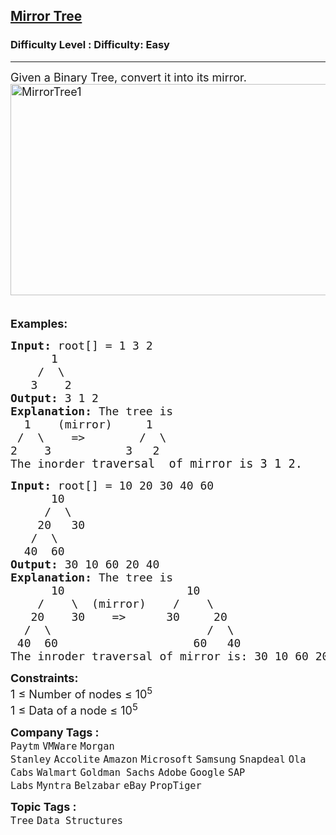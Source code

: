 <h2><a href="https://www.geeksforgeeks.org/problems/mirror-tree/1?page=1&difficulty%5B%5D=0&category%5B%5D=Tree&sortBy=submissions">Mirror Tree</a></h2><h3>Difficulty Level : Difficulty: Easy</h3><hr><div class="problems_problem_content__Xm_eO"><p><span style="font-size: 18px;">Given a Binary Tree, convert it into its mirror.<br><img class="aligncenter size-full wp-image-663" style="height: 338px; width: 591px;" title="MirrorTree1" src="https://contribute.geeksforgeeks.org/wp-content/uploads/mirrortrees.jpg" alt="MirrorTree1">&nbsp;&nbsp;&nbsp;&nbsp;&nbsp;&nbsp;&nbsp;&nbsp;&nbsp;&nbsp;&nbsp;&nbsp;</span></p>
<p><span style="font-size: 18px;"><strong>Examples:</strong></span></p>
<pre><span style="font-size: 18px;"><strong>Input: </strong>root[] = 1 3 2
      1
&nbsp;   /  \
&nbsp;  3    2
<strong>Output: </strong>3 1 2<strong>
Explanation: </strong>The tree is
&nbsp;&nbsp;1&nbsp;&nbsp;  (mirror)     1
 /&nbsp;&nbsp;\&nbsp;&nbsp;  =&gt;&nbsp;&nbsp;&nbsp;&nbsp;&nbsp;   /&nbsp; \
2&nbsp;&nbsp;&nbsp; 3&nbsp;&nbsp;&nbsp;&nbsp;&nbsp;&nbsp;&nbsp;&nbsp;&nbsp;  3&nbsp;  2
The inorder </span><span style="font-size: 14pt;">traversal  of mirror is 3 1 2.</span></pre>
<pre><span style="font-size: 18px;"><strong>Input: </strong>root[] = 10 20 30 40 60
      10
&nbsp;    /  \
&nbsp;   20   30
&nbsp;  /  \
&nbsp; 40  60
<strong>Output: </strong>30 10 60 20 40<strong>
Explanation: </strong>The tree is
&nbsp;&nbsp;&nbsp;&nbsp;&nbsp; 10&nbsp;&nbsp;&nbsp;&nbsp;&nbsp;&nbsp;&nbsp;&nbsp;&nbsp;&nbsp;&nbsp;&nbsp;&nbsp;&nbsp;    10
&nbsp;&nbsp;  /&nbsp;&nbsp;&nbsp;&nbsp;\&nbsp;&nbsp;(mirror)    /&nbsp;&nbsp;&nbsp; \
&nbsp;  20&nbsp;&nbsp;&nbsp; 30&nbsp;&nbsp;&nbsp; =&gt; &nbsp;    30&nbsp;&nbsp;&nbsp;  20
&nbsp; /&nbsp;&nbsp;\&nbsp;&nbsp;&nbsp;&nbsp;&nbsp;&nbsp;&nbsp;&nbsp;&nbsp;&nbsp;&nbsp;&nbsp;&nbsp;&nbsp;&nbsp;        /&nbsp;&nbsp;\
&nbsp;40&nbsp; 60&nbsp;&nbsp;&nbsp;&nbsp;&nbsp;&nbsp;&nbsp;&nbsp;&nbsp;&nbsp;&nbsp;&nbsp;&nbsp;&nbsp;&nbsp;&nbsp;    60 &nbsp;&nbsp;40
The inroder traversal of mirror is: 30 10 60 20 40.</span></pre>
<p><span style="font-size: 18px;"><strong>Constraints:</strong><br>1 ≤ Number of nodes ≤ 10<sup>5</sup><br>1 ≤ Data of a node ≤ 10<sup>5</sup></span></p></div><p><span style=font-size:18px><strong>Company Tags : </strong><br><code>Paytm</code>&nbsp;<code>VMWare</code>&nbsp;<code>Morgan Stanley</code>&nbsp;<code>Accolite</code>&nbsp;<code>Amazon</code>&nbsp;<code>Microsoft</code>&nbsp;<code>Samsung</code>&nbsp;<code>Snapdeal</code>&nbsp;<code>Ola Cabs</code>&nbsp;<code>Walmart</code>&nbsp;<code>Goldman Sachs</code>&nbsp;<code>Adobe</code>&nbsp;<code>Google</code>&nbsp;<code>SAP Labs</code>&nbsp;<code>Myntra</code>&nbsp;<code>Belzabar</code>&nbsp;<code>eBay</code>&nbsp;<code>PropTiger</code>&nbsp;<br><p><span style=font-size:18px><strong>Topic Tags : </strong><br><code>Tree</code>&nbsp;<code>Data Structures</code>&nbsp;